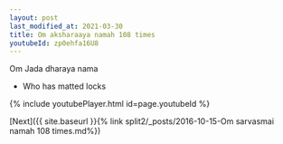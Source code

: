 ```yaml
---
layout: post
last_modified_at: 2021-03-30
title: Om aksharaaya namah 108 times
youtubeId: zp0ehfa16U8
---
```

 
 
Om Jada dharaya nama 
 
 -  Who has matted locks 
 
  
 
  
 
 
 
 
 
 


{% include youtubePlayer.html id=page.youtubeId %}
 
[Next]({{ site.baseurl }}{% link  split2/_posts/2016-10-15-Om sarvasmai namah 108 times.md%})
 
